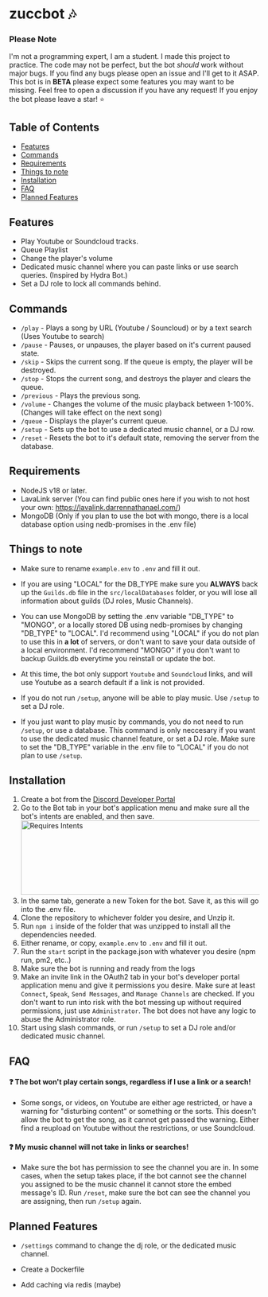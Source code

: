# zuccbot 🎶


### **Please Note**
I'm not a programming expert, I am a student. I made this project to practice. The code may not be perfect, but the bot *should* work without major bugs. If you find any bugs please open an issue and I'll get to it ASAP.\
This bot is in **BETA** please expect some features you may want to be missing. Feel free to open a discussion if you have any request! If you enjoy the bot please leave a star! :star:

## Table of Contents
- [Features](#features)
- [Commands](#commands)
- [Requirements](#requirements)
- [Things to note](#things-to-note)
- [Installation](#installation)
- [FAQ](#faq)
- [Planned Features](#planned-features)


## Features
- Play Youtube or Soundcloud tracks.
- Queue Playlist
- Change the player's volume
- Dedicated music channel where you can paste links or use search queries. (Inspired by Hydra Bot.)
- Set a DJ role to lock all commands behind.

## Commands
- `/play` - Plays a song by URL (Youtube / Souncloud) or by a text search (Uses Youtube to search)
- `/pause` - Pauses, or unpauses, the player based on it's current paused state.
- `/skip` - Skips the current song. If the queue is empty, the player will be destroyed.
- `/stop` - Stops the current song, and destroys the player and clears the queue.
- `/previous` - Plays the previous song.
- `/volume` - Changes the volume of the music playback between 1-100%. (Changes will take effect on the next song)
- `/queue` - Displays the player's current queue.
- `/setup` - Sets up the bot to use a dedicated music channel, or a DJ row. 
- `/reset` - Resets the bot to it's default state, removing the server from the database.

## Requirements
- NodeJS v18 or later.
- LavaLink server (You can find public ones here if you wish to not host your own: https://lavalink.darrennathanael.com/)
- MongoDB (Only if you plan to use the bot with mongo, there is a local database option using nedb-promises in the .env file)

## Things to note
- Make sure to rename `example.env` to `.env` and fill it out.

- If you are using "LOCAL" for the DB_TYPE make sure you **ALWAYS** back up the `Guilds.db` file in the `src/localDatabases` folder, or you will lose all information about guilds (DJ roles, Music Channels).

- You can use MongoDB by setting the .env variable "DB_TYPE" to "MONGO", or a locally stored DB using nedb-promises by changing "DB_TYPE" to "LOCAL". I'd recommend using "LOCAL" if you do not plan to use this in **a lot** of servers, or don't want to save your data outside of a local environment. I'd recommend "MONGO" if you don't want to backup Guilds.db everytime you reinstall or update the bot.

- At this time, the bot only support `Youtube` and `Soundcloud` links, and will use Youtube as a search default if a link is not provided.

- If you do not run `/setup`, anyone will be able to play music. Use `/setup` to set a DJ role.

- If you just want to play music by commands, you do not need to run `/setup`, or use a database. This command is only neccesary if you want to use the dedicated music channel feature, or set a DJ role. Make sure to set the "DB_TYPE" variable in the .env file to "LOCAL" if you do not plan to use `/setup`.

## Installation
1. Create a bot from the [Discord Developer Portal](https://discord.com/developers)
2. Go to the Bot tab in your bot's application menu and make sure all the bot's intents are enabled, and then save. <img src="https://i.imgur.com/sNBBl58.png" alt="Requires Intents" width="600" height="150">
3. In the same tab, generate a new Token for the bot. Save it, as this will go into the .env file.
4. Clone the repository to whichever folder you desire, and Unzip it.
5. Run `npm i` inside of the folder that was unzipped to install all the dependencies needed.
6. Either rename, or copy, `example.env` to `.env` and fill it out.
7. Run the `start` script in the package.json with whatever you desire (npm run, pm2, etc..)
8. Make sure the bot is running and ready from the logs
9. Make an invite link in the OAuth2 tab in your bot's developer portal application menu and give it permissions you desire. Make sure at least `Connect`, `Speak`, `Send Messages`, and `Manage Channels` are checked. If you don't want to run into risk with the bot messing up without required permissions, just use `Administrator`. The bot does not have any logic to abuse the Administrator role.
10. Start using slash commands, or run `/setup` to set a DJ role and/or dedicated music channel.


## FAQ
#### :question: The bot won't play certain songs, regardless if I use a link or a search!
- Some songs, or videos, on Youtube are either age restricted, or have a warning for "disturbing content" or something or the sorts. This doesn't allow the bot to get the song, as it cannot get passed the warning. Either find a reupload on Youtube without the restrictions, or use Soundcloud.

#### :question: My music channel will not take in links or searches!
- Make sure the bot has permission to see the channel you are in. In some cases, when the setup takes place, if the bot cannot see the channel you assigned to be the music channel it cannot store the embed message's ID. Run `/reset`, make sure the bot can see the channel you are assigning, then run `/setup` again. 

## Planned Features
- `/settings` command to change the dj role, or the dedicated music channel.

- Create a Dockerfile

- Add caching via redis (maybe)
